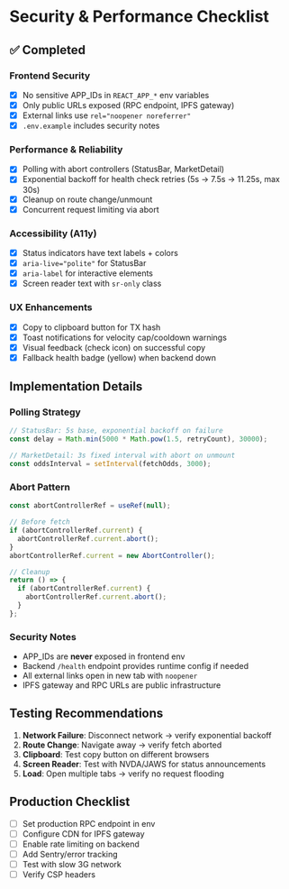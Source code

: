 # Security & Performance Checklist

## ✅ Completed

### Frontend Security
- [x] No sensitive APP_IDs in `REACT_APP_*` env variables
- [x] Only public URLs exposed (RPC endpoint, IPFS gateway)
- [x] External links use `rel="noopener noreferrer"`
- [x] `.env.example` includes security notes

### Performance & Reliability
- [x] Polling with abort controllers (StatusBar, MarketDetail)
- [x] Exponential backoff for health check retries (5s → 7.5s → 11.25s, max 30s)
- [x] Cleanup on route change/unmount
- [x] Concurrent request limiting via abort

### Accessibility (A11y)
- [x] Status indicators have text labels + colors
- [x] `aria-live="polite"` for StatusBar
- [x] `aria-label` for interactive elements
- [x] Screen reader text with `sr-only` class

### UX Enhancements
- [x] Copy to clipboard button for TX hash
- [x] Toast notifications for velocity cap/cooldown warnings
- [x] Visual feedback (check icon) on successful copy
- [x] Fallback health badge (yellow) when backend down

## Implementation Details

### Polling Strategy
```javascript
// StatusBar: 5s base, exponential backoff on failure
const delay = Math.min(5000 * Math.pow(1.5, retryCount), 30000);

// MarketDetail: 3s fixed interval with abort on unmount
const oddsInterval = setInterval(fetchOdds, 3000);
```

### Abort Pattern
```javascript
const abortControllerRef = useRef(null);

// Before fetch
if (abortControllerRef.current) {
  abortControllerRef.current.abort();
}
abortControllerRef.current = new AbortController();

// Cleanup
return () => {
  if (abortControllerRef.current) {
    abortControllerRef.current.abort();
  }
};
```

### Security Notes
- APP_IDs are **never** exposed in frontend env
- Backend `/health` endpoint provides runtime config if needed
- All external links open in new tab with `noopener`
- IPFS gateway and RPC URLs are public infrastructure

## Testing Recommendations

1. **Network Failure**: Disconnect network → verify exponential backoff
2. **Route Change**: Navigate away → verify fetch aborted
3. **Clipboard**: Test copy button on different browsers
4. **Screen Reader**: Test with NVDA/JAWS for status announcements
5. **Load**: Open multiple tabs → verify no request flooding

## Production Checklist

- [ ] Set production RPC endpoint in env
- [ ] Configure CDN for IPFS gateway
- [ ] Enable rate limiting on backend
- [ ] Add Sentry/error tracking
- [ ] Test with slow 3G network
- [ ] Verify CSP headers
